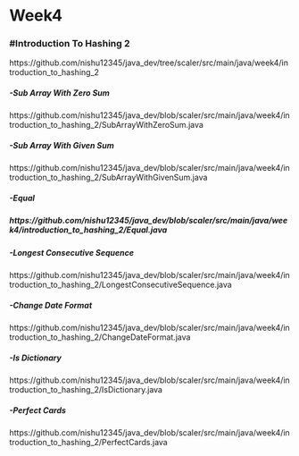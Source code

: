 # Week4

<h3>#Introduction To Hashing 2</h3>
https://github.com/nishu12345/java_dev/tree/scaler/src/main/java/week4/introduction_to_hashing_2

<h5>-Sub Array With Zero Sum</h5>
https://github.com/nishu12345/java_dev/blob/scaler/src/main/java/week4/introduction_to_hashing_2/SubArrayWithZeroSum.java

<h5>-Sub Array With Given Sum</h5>
https://github.com/nishu12345/java_dev/blob/scaler/src/main/java/week4/introduction_to_hashing_2/SubArrayWithGivenSum.java

<h5>-Equal<h5>
https://github.com/nishu12345/java_dev/blob/scaler/src/main/java/week4/introduction_to_hashing_2/Equal.java

<h5>-Longest Consecutive Sequence</h5>
https://github.com/nishu12345/java_dev/blob/scaler/src/main/java/week4/introduction_to_hashing_2/LongestConsecutiveSequence.java

<h5>-Change Date Format</h5>
https://github.com/nishu12345/java_dev/blob/scaler/src/main/java/week4/introduction_to_hashing_2/ChangeDateFormat.java

<h5>-Is Dictionary</h5>
https://github.com/nishu12345/java_dev/blob/scaler/src/main/java/week4/introduction_to_hashing_2/IsDictionary.java

<h5>-Perfect Cards</h5>
https://github.com/nishu12345/java_dev/blob/scaler/src/main/java/week4/introduction_to_hashing_2/PerfectCards.java
